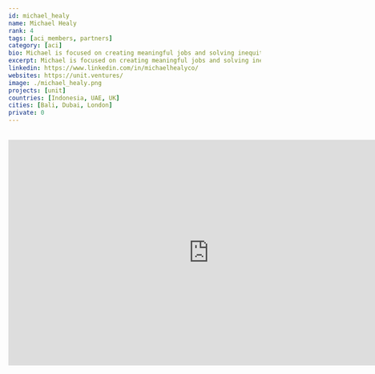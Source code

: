 ```yaml
---
id: michael_healy
name: Michael Healy
rank: 4
tags: [aci_members, partners]
category: [aci]
bio: Michael is focused on creating meaningful jobs and solving inequity. He is focused on social impact and positive change through education, entrepreneurship and empowering individuals. As the CEO of Unit.Ventures he connects providers and customers, as well as allows businesses and individuals to issue tokens for specific uses. Michael is a self-taught full-stack web developer and mobile engineer for iPhone and Android. He has digital design and video expertise which support in building useful products. Michael has built several successful businesses with exits ranging from Chatride, an encrypted peer-to-peer video conferencing technology, Ratemash, once one of the UK’s largest student social networks, the Wikileaks Android app and many niche mobile apps used by millions of users worldwide. Alongside starting and growing businesses, Michael has advised and supported startups, investors and corporates in Asia, Europe, Middle East and Latin America.
excerpt: Michael is focused on creating meaningful jobs and solving inequity.
linkedin: https://www.linkedin.com/in/michaelhealyco/
websites: https://unit.ventures/
image: ./michael_healy.png
projects: [unit]
countries: [Indonesia, UAE, UK]
cities: [Bali, Dubai, London]
private: 0
---
```


<BR>

<iframe src="https://player.vimeo.com/video/438885099" width="800" height="450" frameborder="0" allow="autoplay; fullscreen" allowfullscreen></iframe>

<BR>